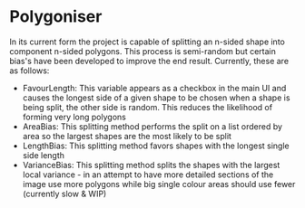 # Polygoniser

In its current form the project is capable of splitting an n-sided shape into component n-sided polygons. This process is semi-random but certain bias's have been developed to improve the end result. Currently, these are as follows:

- FavourLength: This variable appears as a checkbox in the main UI and causes the longest side of a given shape to be chosen when a shape is being split, the other side is random. This reduces the likelihood of forming very long polygons
- AreaBias: This splitting method performs the split on a list ordered by area so the largest shapes are the most likely to be split
- LengthBias: This splitting method favors shapes with the longest single side length
- VarianceBias: This splitting method splits the shapes with the largest local variance - in an attempt to have more detailed sections of the image use more polygons while big single colour areas should use fewer (currently slow & WIP)
